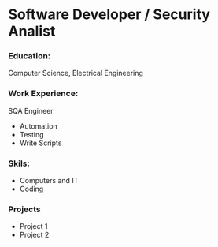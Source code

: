 # Software Developer / Security Analist

### Education:
Computer Science, Electrical Engineering

### Work Experience:
SQA Engineer
- Automation
- Testing
- Write Scripts
  
### Skils:
- Computers and IT
- Coding
  

### Projects
- Project 1
- Project 2
  

